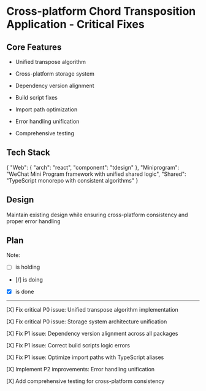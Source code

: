 # Cross-platform Chord Transposition Application - Critical Fixes

## Core Features

- Unified transpose algorithm

- Cross-platform storage system

- Dependency version alignment

- Build script fixes

- Import path optimization

- Error handling unification

- Comprehensive testing

## Tech Stack

{
  "Web": {
    "arch": "react",
    "component": "tdesign"
  },
  "Miniprogram": "WeChat Mini Program framework with unified shared logic",
  "Shared": "TypeScript monorepo with consistent algorithms"
}

## Design

Maintain existing design while ensuring cross-platform consistency and proper error handling

## Plan

Note: 

- [ ] is holding
- [/] is doing
- [X] is done

---

[X] Fix critical P0 issue: Unified transpose algorithm implementation

[X] Fix critical P0 issue: Storage system architecture unification

[X] Fix P1 issue: Dependency version alignment across all packages

[X] Fix P1 issue: Correct build scripts logic errors

[X] Fix P1 issue: Optimize import paths with TypeScript aliases

[X] Implement P2 improvements: Error handling unification

[X] Add comprehensive testing for cross-platform consistency
